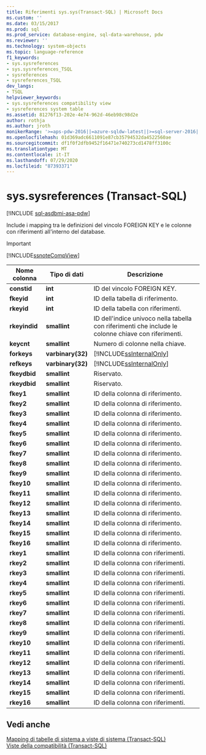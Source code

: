 ```yaml
---
title: Riferimenti sys.sys(Transact-SQL) | Microsoft Docs
ms.custom: ''
ms.date: 03/15/2017
ms.prod: sql
ms.prod_service: database-engine, sql-data-warehouse, pdw
ms.reviewer: ''
ms.technology: system-objects
ms.topic: language-reference
f1_keywords:
- sys.sysreferences
- sys.sysreferences_TSQL
- sysreferences
- sysreferences_TSQL
dev_langs:
- TSQL
helpviewer_keywords:
- sys.sysreferences compatibility view
- sysreferences system table
ms.assetid: 81276f13-202e-4e74-962d-46eb98c98d2e
author: rothja
ms.author: jroth
monikerRange: '>=aps-pdw-2016||=azure-sqldw-latest||>=sql-server-2016||=sqlallproducts-allversions||>=sql-server-linux-2017||=azuresqldb-mi-current'
ms.openlocfilehash: 01d369adc6611091e87cb35794532da4522560ae
ms.sourcegitcommit: df1f0f2dfb9452f16471e740273cd1478ff3100c
ms.translationtype: MT
ms.contentlocale: it-IT
ms.lasthandoff: 07/29/2020
ms.locfileid: "87393371"
---
```

# <a name="syssysreferences-transact-sql"></a>sys.sysreferences (Transact-SQL)
[!INCLUDE [sql-asdbmi-asa-pdw](../../includes/applies-to-version/sql-asdbmi-asa-pdw.md)]

  Include i mapping tra le definizioni del vincolo FOREIGN KEY e le colonne con riferimenti all'interno del database.  
  
> [!IMPORTANT]  
>  [!INCLUDE[ssnoteCompView](../../includes/ssnotecompview-md.md)]  
  
|Nome colonna|Tipo di dati|Descrizione|  
|-----------------|---------------|-----------------|  
|**constid**|**int**|ID del vincolo FOREIGN KEY.|  
|**fkeyid**|**int**|ID della tabella di riferimento.|  
|**rkeyid**|**int**|ID della tabella con riferimenti.|  
|**rkeyindid**|**smallint**|ID dell'indice univoco nella tabella con riferimenti che include le colonne chiave con riferimenti.|  
|**keycnt**|**smallint**|Numero di colonne nella chiave.|  
|**forkeys**|**varbinary(32)**|[!INCLUDE[ssInternalOnly](../../includes/ssinternalonly-md.md)]|  
|**refkeys**|**varbinary(32)**|[!INCLUDE[ssInternalOnly](../../includes/ssinternalonly-md.md)]|  
|**fkeydbid**|**smallint**|Riservato.|  
|**rkeydbid**|**smallint**|Riservato.|  
|**fkey1**|**smallint**|ID della colonna di riferimento.|  
|**fkey2**|**smallint**|ID della colonna di riferimento.|  
|**fkey3**|**smallint**|ID della colonna di riferimento.|  
|**fkey4**|**smallint**|ID della colonna di riferimento.|  
|**fkey5**|**smallint**|ID della colonna di riferimento.|  
|**fkey6**|**smallint**|ID della colonna di riferimento.|  
|**fkey7**|**smallint**|ID della colonna di riferimento.|  
|**fkey8**|**smallint**|ID della colonna di riferimento.|  
|**fkey9**|**smallint**|ID della colonna di riferimento.|  
|**fkey10**|**smallint**|ID della colonna di riferimento.|  
|**fkey11**|**smallint**|ID della colonna di riferimento.|  
|**fkey12**|**smallint**|ID della colonna di riferimento.|  
|**fkey13**|**smallint**|ID della colonna di riferimento.|  
|**fkey14**|**smallint**|ID della colonna di riferimento.|  
|**fkey15**|**smallint**|ID della colonna di riferimento.|  
|**fkey16**|**smallint**|ID della colonna di riferimento.|  
|**rkey1**|**smallint**|ID della colonna con riferimenti.|  
|**rkey2**|**smallint**|ID della colonna con riferimenti.|  
|**rkey3**|**smallint**|ID della colonna con riferimenti.|  
|**rkey4**|**smallint**|ID della colonna con riferimenti.|  
|**rkey5**|**smallint**|ID della colonna con riferimenti.|  
|**rkey6**|**smallint**|ID della colonna con riferimenti.|  
|**rkey7**|**smallint**|ID della colonna con riferimenti.|  
|**rkey8**|**smallint**|ID della colonna con riferimenti.|  
|**rkey9**|**smallint**|ID della colonna con riferimenti.|  
|**rkey10**|**smallint**|ID della colonna con riferimenti.|  
|**rkey11**|**smallint**|ID della colonna con riferimenti.|  
|**rkey12**|**smallint**|ID della colonna con riferimenti.|  
|**rkey13**|**smallint**|ID della colonna con riferimenti.|  
|**rkey14**|**smallint**|ID della colonna con riferimenti.|  
|**rkey15**|**smallint**|ID della colonna con riferimenti.|  
|**rkey16**|**smallint**|ID della colonna con riferimenti.|  
  
## <a name="see-also"></a>Vedi anche  
 [Mapping di tabelle di sistema a viste di sistema &#40;Transact-SQL&#41;](../../relational-databases/system-tables/mapping-system-tables-to-system-views-transact-sql.md)   
 [Viste della compatibilità &#40;Transact-SQL&#41;](~/relational-databases/system-compatibility-views/system-compatibility-views-transact-sql.md)  
  
  
